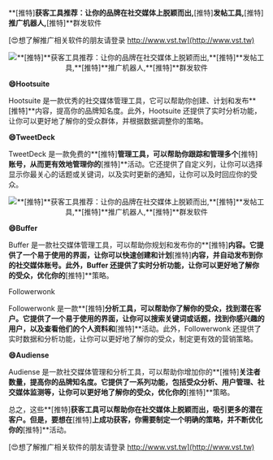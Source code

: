 **[推特]**获客工具推荐：让你的品牌在社交媒体上脱颖而出,**[推特]**发帖工具,**[推特]**推广机器人,**[推特]**群发软件

[😍想了解推广相关软件的朋友请登录 http://www.vst.tw](http://www.vst.tw)

 <center><img src="https://vst.tw/MP4/tuiguang/png/8.png" alt="**[推特]**获客工具推荐：让你的品牌在社交媒体上脱颖而出,**[推特]**发帖工具,**[推特]**推广机器人,**[推特]**群发软件"></center>

**😄Hootsuite**

Hootsuite 是一款优秀的社交媒体管理工具，它可以帮助你创建、计划和发布**[推特]**内容，提高你的品牌知名度。此外，Hootsuite 还提供了实时分析功能，让你可以更好地了解你的受众群体，并根据数据调整你的策略。

**😄TweetDeck**

TweetDeck 是一款免费的**[推特]**管理工具，可以帮助你跟踪和管理多个**[推特]**账号，从而更有效地管理你的**[推特]**活动。它还提供了自定义列，让你可以选择显示你最关心的话题或关键词，以及实时更新的通知，让你可以及时回应你的受众。

 <center><img src="https://vst.tw/MP4/tuiguang/png/2.png" alt="**[推特]**获客工具推荐：让你的品牌在社交媒体上脱颖而出,**[推特]**发帖工具,**[推特]**推广机器人,**[推特]**群发软件"></center>

**😄Buffer**

Buffer 是一款社交媒体管理工具，可以帮助你规划和发布你的**[推特]**内容。它提供了一个易于使用的界面，让你可以快速创建和计划**[推特]**内容，并自动发布到你的社交媒体账号。此外，Buffer 还提供了实时分析功能，让你可以更好地了解你的受众，优化你的**[推特]**策略。

Followerwonk

Followerwonk 是一款**[推特]**分析工具，可以帮助你了解你的受众，找到潜在客户。它提供了一个易于使用的界面，让你可以搜索关键词或话题，找到你感兴趣的用户，以及查看他们的个人资料和**[推特]**活动。此外，Followerwonk 还提供了实时数据和分析功能，让你可以更好地了解你的受众，制定更有效的营销策略。

**😄Audiense**

Audiense 是一款社交媒体管理和分析工具，可以帮助你增加你的**[推特]**关注者数量，提高你的品牌知名度。它提供了一系列功能，包括受众分析、用户管理、社交媒体监测等，让你可以更好地了解你的受众，优化你的**[推特]**策略。

总之，这些**[推特]**获客工具可以帮助你在社交媒体上脱颖而出，吸引更多的潜在客户。但是，要想在**[推特]**上成功获客，你需要制定一个明确的策略，并不断优化你的**[推特]**活动。

[😍想了解推广相关软件的朋友请登录 http://www.vst.tw](http://www.vst.tw)



